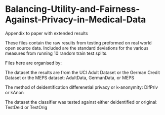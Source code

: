 # Balancing-Utility-and-Fairness-Against-Privacy-in-Medical-Data
Appendix to paper with extended results

These files contain the raw results from testing preformed on real world open source data.  Included are the standard deviations for the various measures from running 10 random train test splits.

Files here are organised by: 

The dataset the results are from the UCI Adult Dataset or the German Credit Dataset or the MEPS dataset: AdultData, GermanData, or MEPS

The method of deidentification differenetial privacy or k-anonymity: DifPriv or kAnon

The dataset the classifier was tested against either deidentified or original: TestDeid or TestOrig
